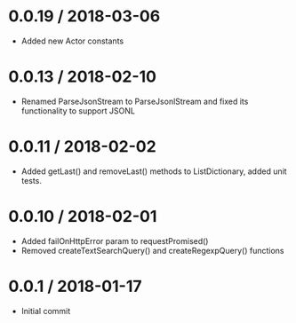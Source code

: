0.0.19 / 2018-03-06
===================
- Added new Actor constants

0.0.13 / 2018-02-10
===================
- Renamed ParseJsonStream to ParseJsonlStream and fixed its functionality to support JSONL

0.0.11 / 2018-02-02
===================
- Added getLast() and removeLast() methods to ListDictionary, added unit tests.

0.0.10 / 2018-02-01
===================
- Added failOnHttpError param to requestPromised()
- Removed createTextSearchQuery() and createRegexpQuery() functions

0.0.1 / 2018-01-17
==================
- Initial commit
